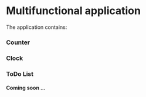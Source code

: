 # Multifunctional application

The application contains:

### Counter

### Clock

### ToDo List

#### Coming soon ...
